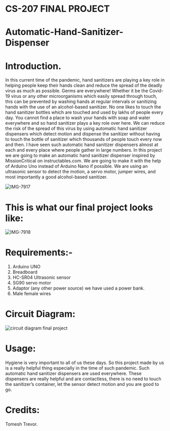 # CS-207 FINAL PROJECT
# Automatic-Hand-Sanitizer-Dispenser

# Introduction.

In this current time of the pandemic, hand sanitizers are playing a key role in helping people keep their hands clean and reduce the spread of the deadly virus as much as possible. Germs are everywhere! Whether it be the Covid-19 virus or any other microorganisms which easily spread through touch, this can be prevented by washing hands at regular intervals or sanitizing hands with the use of an alcohol-based sanitizer. No one likes to touch the hand sanitizer bottles which are touched and used by lakhs of people every day. You cannot find a place to wash your hands with soap and water everywhere and so hand sanitizer plays a key role over here. We can reduce the risk of the spread of this virus by using automatic hand sanitizer dispensers which detect motion and dispense the sanitizer without having to touch the bottle of sanitizer which thousands of people touch every now and then. 
I have seen such automatic hand sanitizer dispensers almost at each and every place where people gather in large numbers. In this project we are going to make an automatic hand sanitizer dispenser inspired by MissionCritical on instructables.com. We are going to make it with the help of Arduino Uno instead of Arduino Nano if possible. We are using an ultrasonic sensor to detect the motion, a servo motor, jumper wires, and most importantly a good alcohol-based sanitizer.  

![IMG-7917](https://user-images.githubusercontent.com/75644941/101593868-4fc3df80-39b6-11eb-866a-09f805441dbf.jpg)

# This is what our final project looks like:
![IMG-7918](https://user-images.githubusercontent.com/75644941/101594478-59017c00-39b7-11eb-9d53-e92ee92fc419.jpg)

# Requirements:- 
1. Arduino UNO 
2. Breadboard 
3. HC-SR04 Ultrasonic sensor  
4. SG90 servo motor 
5. Adaptor (any other power source) we have used a power bank.
6. Male female wires 

# Circuit Diagram:

 ![circuit diagram final project](https://user-images.githubusercontent.com/75644941/101598452-cadcc400-39bd-11eb-8b33-476408d6b91d.jpeg)

 
# Usage:
Hygiene is very important to all of us these days. So this project made by us is a really helpful thing especially in the time of such pandemic. Such automatic hand sanitizer dispensers are used everywhere. These dispensers are really helpful and are contactless, there is no need to touch the sanitizer’s container, let the sensor detect motion and you are good to go.

# Credits:
Tomesh Trevor.
